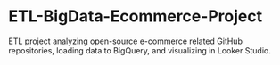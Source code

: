 # ETL-BigData-Ecommerce-Project
ETL project analyzing open-source e-commerce related GitHub repositories, loading data to BigQuery, and visualizing in Looker Studio.
